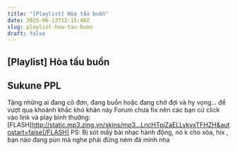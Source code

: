 ```yaml
---
title: "[Playlist] Hòa tấu buồn"
date: 2025-06-12T12:15:40Z
slug: playlist-hoa-tau-buon
draft: false
---
```


## [Playlist] Hòa tấu buồn

## Sukune PPL

Tặng những ai đang cô đơn, đang buồn hoặc đang chờ đợi và hy vọng... để vượt qua khoảnh khắc khó khăn này 
Forum chưa fix nên các bạn cứ click vào link và play bình thường:
 [FLASH]http://static.mp3.zing.vn/skins/mp3...LncHTpiZaELLykvxTFHZH&autostart=false[/FLASH]
PS: Bị sót mấy bài nhạc hành động, nó k cho xóa, hix  , bạn nào đang pùn mà nghe phải đừng ném đá mình nha